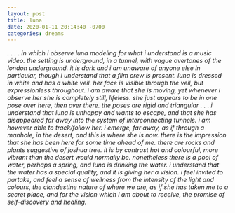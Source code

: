 ```yaml
---
layout: post
title: luna
date: 2020-01-11 20:14:40 -0700
categories: dreams
---
```


*. . . . in which i observe luna modeling for what i understand is a music video. the setting is underground, in a tunnel, with vague overtones of the london underground. it is dark and i am unaware of anyone else in particular, though i understand that a film crew is present. luna is dressed in white and has a white veil. her face is visible through the veil, but expressionless throughout. i am aware that she is moving, yet whenever i observe her she is completely still, lifeless. she just appears to be in one pose over here, then over there. the poses are rigid and triangular . . . i understand that luna is unhappy and wants to escape, and that she has disappeared far away into the system of interconnecting tunnels. i am however able to track/follow her. i emerge, far away, as if through a manhole, in the desert, and this is where she is now. there is the impression that she has been here for some time ahead of me. there are rocks and plants suggestive of joshua tree. it is by contrast hot and colourful, more vibrant than the desert would normally be. nonetheless there is a pool of water, perhaps a spring, and luna is drinking the water. i understand that the water has a special quality, and it is giving her a vision. i feel invited to partake, and feel a sense of wellness from the intensity of the light and colours, the clandestine nature of where we are, as if she has taken me to a secret place, and for the vision which i am about to receive, the promise of self-discovery and healing.*
